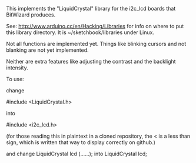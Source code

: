 
This implements the "LiquidCrystal" library for the i2c_lcd
boards that BitWizard produces. 

See: 
   http://www.arduino.cc/en/Hacking/Libraries
for info on where to put this library directory. 
It is ~/sketchbook/libraries under Linux. 

Not all functions are implemented yet. Things like blinking cursors 
and not blanking are not yet implemented. 

Neither are extra features like adjusting the contrast and the
backlight intensity. 

To use: 

change 

  #include &lt;LiquidCrystal.h>

into

  #include &lt;i2c_lcd.h>

(for those reading this in plaintext in a cloned repository, the
&lt; is a less than sign, which is written that way to display correctly
on github.)

and change
  LiquidCrystal lcd (......);
into
  LiquidCrystal lcd;





